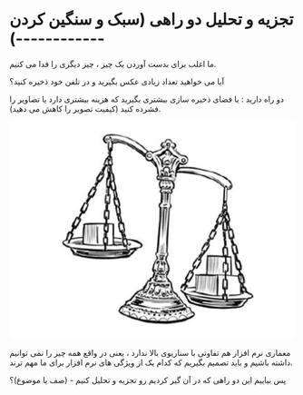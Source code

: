 # تجزیه و تحلیل دو راهی (سبک و سنگین کردن )------------

ما اغلب برای بدست آوردن یک چیز ، چیز دیگری را فدا می کنیم. 

آیا می خواهید تعداد زیادی عکس بگیرید و در تلفن خود ذخیره کنید؟ 

دو راه دارید : 
یا فضای ذخیره سازی بیشتری بگیرید که هزینه بیشتری دارد 
یا تصاویر را فشرده کنید (کیفیت تصویر را کاهش می دهید).

![](./Images/Pasted%20image%2020240331193929.png)

معماری نرم افزار هم تفاوتی با سناریوی بالا ندارد ، یعنی در واقع همه چیز را نمی توانیم داشته باشیم و باید تصمیم بگیریم که کدام یک از ویژگی های نرم افزار برای ما مهم ترند.

پس بیاییم این دو راهی که در آن گیر کردیم رو تجزیه و تحلیل کنیم - (صف یا موضوع)؟

